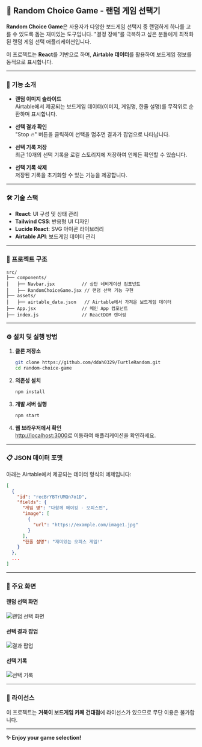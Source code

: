 ## 🎲 Random Choice Game - 랜덤 게임 선택기

**Random Choice Game**은 사용자가 다양한 보드게임 선택지 중 랜덤하게 하나를 고를 수 있도록 돕는 재미있는 도구입니다. "결정 장애"를 극복하고 싶은 분들에게 최적화된 랜덤 게임 선택 애플리케이션입니다.

이 프로젝트는 **React**를 기반으로 하며, **Airtable 데이터**를 활용하여 보드게임 정보를 동적으로 표시합니다.

---

### 📸 기능 소개

- **랜덤 이미지 슬라이드**  
  Airtable에서 제공되는 보드게임 데이터(이미지, 게임명, 한줄 설명)를 무작위로 순환하며 표시합니다.

- **선택 결과 확인**  
  "Stop 🔥" 버튼을 클릭하여 선택을 멈추면 결과가 팝업으로 나타납니다.

- **선택 기록 저장**  
  최근 10개의 선택 기록을 로컬 스토리지에 저장하여 언제든 확인할 수 있습니다.

- **선택 기록 삭제**  
  저장된 기록을 초기화할 수 있는 기능을 제공합니다.

---

### 🛠️ 기술 스택

- **React**: UI 구성 및 상태 관리
- **Tailwind CSS**: 반응형 UI 디자인
- **Lucide React**: SVG 아이콘 라이브러리
- **Airtable API**: 보드게임 데이터 관리

---

### 📂 프로젝트 구조

```plaintext
src/
├── components/
│   ├── Navbar.jsx          // 상단 네비게이션 컴포넌트
│   ├── RandomChoiceGame.jsx // 랜덤 선택 기능 구현
├── assets/
│   ├── airtable_data.json   // Airtable에서 가져온 보드게임 데이터
├── App.jsx                 // 메인 App 컴포넌트
├── index.js                // ReactDOM 렌더링
```

---

### ⚙️ 설치 및 실행 방법

1. **클론 저장소**

   ```bash
   git clone https://github.com/ddah0329/TurtleRandom.git
   cd random-choice-game
   ```

2. **의존성 설치**

   ```bash
   npm install
   ```

3. **개발 서버 실행**

   ```bash
   npm start
   ```

4. **웹 브라우저에서 확인**  
   [http://localhost:3000](http://localhost:3000)로 이동하여 애플리케이션을 확인하세요.

---

### 📋 JSON 데이터 포맷

아래는 Airtable에서 제공되는 데이터 형식의 예제입니다:

```json
[
  {
    "id": "recBrYBTrUMQn7o1D",
    "fields": {
      "게임 명": "다함께 메이킹 - 오피스편",
      "image": [
        {
          "url": "https://example.com/image1.jpg"
        }
      ],
      "한줄 설명": "재미있는 오피스 게임!"
    }
  },
  ...
]
```

---

### 🎉 주요 화면

#### 랜덤 선택 화면

![랜덤 선택 화면](https://via.placeholder.com/600x400)

#### 선택 결과 팝업

![결과 팝업](https://via.placeholder.com/600x400)

#### 선택 기록

![선택 기록](https://via.placeholder.com/600x400)

---

### 📜 라이선스

이 프로젝트는 **거북이 보드게임 카페 건대점**에 라이선스가 있으므로 무단 이용은 불가합니다.

---

**✨ Enjoy your game selection!**
